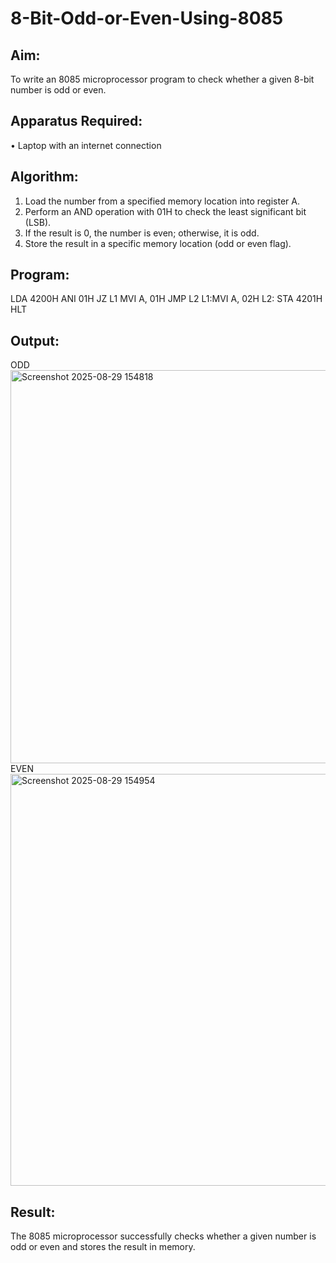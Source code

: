 # 8-Bit-Odd-or-Even-Using-8085

## Aim:
To write an 8085 microprocessor program to check whether a given 8-bit number is odd or even.

## Apparatus Required:
•	Laptop with an internet connection

## Algorithm:
1.	Load the number from a specified memory location into register A.
2.	Perform an AND operation with 01H to check the least significant bit (LSB).
3.	If the result is 0, the number is even; otherwise, it is odd.
4.	Store the result in a specific memory location (odd or even flag).


## Program:
LDA 4200H
ΑΝΙ 01H
JZ L1
MVI A, 01H
JMP L2
L1:MVI A, 02H
L2: STA 4201H
HLT

## Output:
ODD
<img width="1693" height="629" alt="Screenshot 2025-08-29 154818" src="https://github.com/user-attachments/assets/f8c45086-b386-4634-9faa-706089dbfb88" />
EVEN
<img width="1700" height="659" alt="Screenshot 2025-08-29 154954" src="https://github.com/user-attachments/assets/0610862d-2d94-4cea-acb6-c8039f4b66f8" />

## Result:
The 8085 microprocessor successfully checks whether a given number is odd or even and stores the result in memory.

